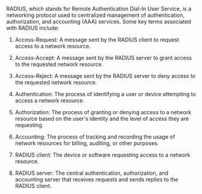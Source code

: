 RADIUS, which stands for Remote Authentication Dial-In User Service, is a networking protocol used to centralized management of authentication, authorization, and accounting (AAA) services. Some key terms associated with RADIUS include:

1. Access-Request: A message sent by the RADIUS client to request access to a network resource.

2. Access-Accept: A message sent by the RADIUS server to grant access to the requested network resource.

3. Access-Reject: A message sent by the RADIUS server to deny access to the requested network resource.

4. Authentication: The process of identifying a user or device attempting to access a network resource.

5. Authorization: The process of granting or denying access to a network resource based on the user's identity and the level of access they are requesting.

6. Accounting: The process of tracking and recording the usage of network resources for billing, auditing, or other purposes.

7. RADIUS client: The device or software requesting access to a network resource.

8. RADIUS server: The central authentication, authorization, and accounting server that receives requests and sends replies to the RADIUS client.
